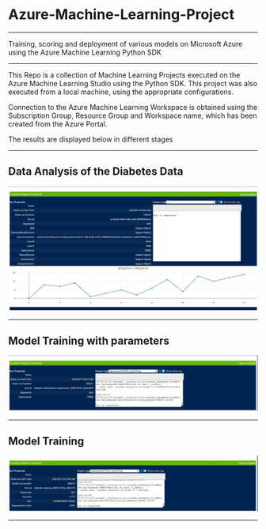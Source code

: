 # Azure-Machine-Learning-Project

---

Training, scoring and deployment of various models on Microsoft Azure using the Azure Machine Learning Python SDK

---

This Repo is a collection of Machine Learning Projects executed on the Azure Machine Learning Studio using the Python SDK. This project was also executed from a local machine, using the appropriate configurations.

Connection to the Azure Machine Learning Workspace is obtained using the Subscription Group, Resource Group and Workspace name, which has been created from the Azure Portal.

The results are displayed below in different stages

---

## Data Analysis of the Diabetes Data

<div>
 <img src="https://github.com/ovokpus/Azure-Machine-Learning-Project/blob/main/images/diabetes-experiment-widget-log-analysis.jpg">
</div>

---

## Model Training with parameters

<img src=https://github.com/ovokpus/Azure-Machine-Learning-Project/blob/main/images/scipt-run-widget-diabetes-clsssification.jpg>

---

## Model Training

<img src=https://github.com/ovokpus/Azure-Machine-Learning-Project/blob/main/images/script-run-diabetes-training-parameterized.jpg>

---
